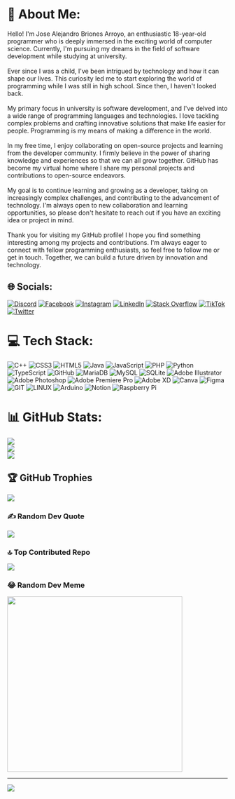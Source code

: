 # 💫 About Me:
Hello! I'm Jose Alejandro Briones Arroyo, an enthusiastic 18-year-old programmer who is deeply immersed in the exciting world of computer science. Currently, I'm pursuing my dreams in the field of software development while studying at university.<br><br>Ever since I was a child, I've been intrigued by technology and how it can shape our lives. This curiosity led me to start exploring the world of programming while I was still in high school. Since then, I haven't looked back.<br><br>My primary focus in university is software development, and I've delved into a wide range of programming languages and technologies. I love tackling complex problems and crafting innovative solutions that make life easier for people. Programming is my means of making a difference in the world.<br><br>In my free time, I enjoy collaborating on open-source projects and learning from the developer community. I firmly believe in the power of sharing knowledge and experiences so that we can all grow together. GitHub has become my virtual home where I share my personal projects and contributions to open-source endeavors.<br><br>My goal is to continue learning and growing as a developer, taking on increasingly complex challenges, and contributing to the advancement of technology. I'm always open to new collaboration and learning opportunities, so please don't hesitate to reach out if you have an exciting idea or project in mind.<br><br>Thank you for visiting my GitHub profile! I hope you find something interesting among my projects and contributions. I'm always eager to connect with fellow programming enthusiasts, so feel free to follow me or get in touch. Together, we can build a future driven by innovation and technology.


## 🌐 Socials:
[![Discord](https://img.shields.io/badge/Discord-%237289DA.svg?logo=discord&logoColor=white)](https://discord.gg/alexba2004) [![Facebook](https://img.shields.io/badge/Facebook-%231877F2.svg?logo=Facebook&logoColor=white)](https://facebook.com/alexba2004) [![Instagram](https://img.shields.io/badge/Instagram-%23E4405F.svg?logo=Instagram&logoColor=white)](https://instagram.com/alexba2004) [![LinkedIn](https://img.shields.io/badge/LinkedIn-%230077B5.svg?logo=linkedin&logoColor=white)](https://linkedin.com/in/alexba2004) [![Stack Overflow](https://img.shields.io/badge/-Stackoverflow-FE7A16?logo=stack-overflow&logoColor=white)](https://stackoverflow.com/users/alejandro-ba) [![TikTok](https://img.shields.io/badge/TikTok-%23000000.svg?logo=TikTok&logoColor=white)](https://tiktok.com/@alexba2004) [![Twitter](https://img.shields.io/badge/Twitter-%231DA1F2.svg?logo=Twitter&logoColor=white)](https://twitter.com/alexba2004) 

# 💻 Tech Stack:
![C++](https://img.shields.io/badge/c++-%2300599C.svg?style=flat&logo=c%2B%2B&logoColor=white) ![CSS3](https://img.shields.io/badge/css3-%231572B6.svg?style=flat&logo=css3&logoColor=white) ![HTML5](https://img.shields.io/badge/html5-%23E34F26.svg?style=flat&logo=html5&logoColor=white) ![Java](https://img.shields.io/badge/java-%23ED8B00.svg?style=flat&logo=java&logoColor=white) ![JavaScript](https://img.shields.io/badge/javascript-%23323330.svg?style=flat&logo=javascript&logoColor=%23F7DF1E) ![PHP](https://img.shields.io/badge/php-%23777BB4.svg?style=flat&logo=php&logoColor=white) ![Python](https://img.shields.io/badge/python-3670A0?style=flat&logo=python&logoColor=ffdd54) ![TypeScript](https://img.shields.io/badge/typescript-%23007ACC.svg?style=flat&logo=typescript&logoColor=white) ![GitHub](https://img.shields.io/badge/GitHub-%23121011.svg?style=flat&logo=github&logoColor=white) ![MariaDB](https://img.shields.io/badge/MariaDB-003545?style=flat&logo=mariadb&logoColor=white) ![MySQL](https://img.shields.io/badge/mysql-%2300f.svg?style=flat&logo=mysql&logoColor=white) ![SQLite](https://img.shields.io/badge/sqlite-%2307405e.svg?style=flat&logo=sqlite&logoColor=white) ![Adobe Illustrator](https://img.shields.io/badge/adobeillustrator-%23FF9A00.svg?style=flat&logo=adobeillustrator&logoColor=white) ![Adobe Photoshop](https://img.shields.io/badge/adobephotoshop-%2331A8FF.svg?style=flat&logo=adobephotoshop&logoColor=white) ![Adobe Premiere Pro](https://img.shields.io/badge/Adobe%20Premiere%20Pro-9999FF.svg?style=flat&logo=Adobe%20Premiere%20Pro&logoColor=white) ![Adobe XD](https://img.shields.io/badge/Adobe%20XD-470137?style=flat&logo=Adobe%20XD&logoColor=#FF61F6) ![Canva](https://img.shields.io/badge/Canva-%2300C4CC.svg?style=flat&logo=Canva&logoColor=white) 	![Figma](https://img.shields.io/badge/figma-%23F24E1E.svg?style=flat&logo=figma&logoColor=white) ![GIT](https://img.shields.io/badge/Git-fc6d26?style=flat&logo=git&logoColor=white) ![LINUX](https://img.shields.io/badge/Linux-FCC624?style=flat&logo=linux&logoColor=black) ![Arduino](https://img.shields.io/badge/-Arduino-00979D?style=flat&logo=Arduino&logoColor=white) ![Notion](https://img.shields.io/badge/Notion-%23000000.svg?style=flat&logo=notion&logoColor=white) ![Raspberry Pi](https://img.shields.io/badge/-RaspberryPi-C51A4A?style=flat&logo=Raspberry-Pi)
# 📊 GitHub Stats:
![](https://github-readme-stats.vercel.app/api?username=alexba2004&theme=tokyonight&hide_border=true&include_all_commits=true&count_private=true)<br/>
![](https://github-readme-streak-stats.herokuapp.com/?user=alexba2004&theme=tokyonight&hide_border=true)<br/>
![](https://github-readme-stats.vercel.app/api/top-langs/?username=alexba2004&theme=tokyonight&hide_border=true&include_all_commits=true&count_private=true&layout=compact)

## 🏆 GitHub Trophies
![](https://github-profile-trophy.vercel.app/?username=alexba2004&theme=tokyonight&no-frame=true&no-bg=false&margin-w=4)

### ✍️ Random Dev Quote
![](https://quotes-github-readme.vercel.app/api?type=vetical&theme=tokyonight)

### 🔝 Top Contributed Repo
![](https://github-contributor-stats.vercel.app/api?username=alexba2004&limit=5&theme=tokyonight&combine_all_yearly_contributions=true)

### 😂 Random Dev Meme
<img src='https://randommeme-five.vercel.app/' style="height: 400px;"/>

---
[![](https://visitcount.itsvg.in/api?id=alexba2004&icon=5&color=6)](https://visitcount.itsvg.in)

<!-- Proudly created with GPRM ( https://gprm.itsvg.in ) -->
